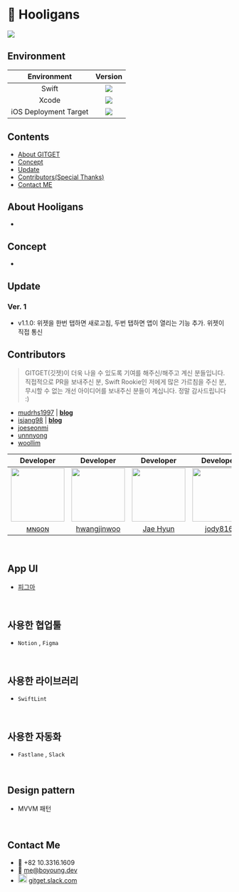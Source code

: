 # 🥊 Hooligans

[<img src = "https://devimages-cdn.apple.com/app-store/marketing/guidelines/images/badge-download-on-the-app-store.svg">](https://itunes.apple.com/us/app/gitget/id1317170245?mt=8)

## Environment

|Environment|Version|
|:-:|:-:|
|Swift|<img src="https://img.shields.io/badge/swift-5.7-orange">|
|Xcode|<img src="https://img.shields.io/badge/Xcode-14.0-blue">||
|iOS Deployment Target|<img src="https://img.shields.io/badge/IOS-16.0-blue">|


## Contents
* [About GITGET](https://github.com/fimuxd/GITGET#about-gitget)
* [Concept](https://github.com/fimuxd/GITGET#concept)
* [Update](https://github.com/fimuxd/GITGET#update)
* [Contributors(Special Thanks)](https://github.com/fimuxd/GITGET#contributors-special-thanks)
* [Contact ME](https://github.com/fimuxd/GITGET#contact-me)

## About Hooligans
- 


## Concept

- 

## Update

### Ver. 1

- v1.1.0: 위젯을 한번 탭하면 새로고침, 두번 탭하면 앱이 열리는 기능 추가. 위젯이 직접 통신



## Contributors 
> GITGET(깃젯)이 더욱 나을 수 있도록 기여를 해주신/해주고 계신 분들입니다. 직접적으로 PR을 보내주신 분, Swift Rookie인 저에게 많은 가르침을 주신 분, 무시할 수 없는 개선 아이디어를 보내주신 분들이 계십니다. 정말 감사드립니다 :)

- [mudrhs1997](https://github.com/blackturtle2) | [**blog**](http://blackturtle2.net)
- [isjang98](https://github.com/isjang98) | [**blog**](https://medium.com/@zida.papa)
- [joeseonmi](https://github.com/joeseonmi)
- [unnnyong](https://github.com/unnnyong)
- [woollim](https://github.com/woollim)

|Developer|Developer|Developer|Developer|
|:-:|:-:|:-:|:-:|
|<img src="https://avatars.githubusercontent.com/u/77499260?v=4" width="120">|<img src="https://avatars.githubusercontent.com/u/81346117?v=4" width="120">|<img src="https://avatars.githubusercontent.com/u/48307813?v=4" width="120">|<img src="https://avatars.githubusercontent.com/u/81346079?v=4" width="120" height="120">|
|[мɴɢoɴ](https://github.com/mudrhs1997)|[hwangjinwoo](https://github.com/hwangjinwoo)|[Jae Hyun](https://github.com/JosephSeong)|[jody816](https://github.com/jody816)|

<br>


## App UI
- [피그마](https://www.figma.com/file/2vhHPVAEBXwgygOfJ5mYqv/AFFINITY-UI-DESIGN?node-id=465%3A5315&t=jLss8pZEyv8kTPw5-1)


<br>


## 사용한 협업툴 
- `Notion` , `Figma`

<br>

## 사용한 라이브러리

- `SwiftLint`

<br>


## 사용한 자동화 
- `Fastlane` , `Slack`
<br>


## Design pattern
- MVVM 패턴 

<br>



## Contact Me
- 📱 +82 10.3316.1609
- 📧 me@boyoung.dev
- <img src = "https://assets.brandfolder.com/osogig-6gybeo-1fxfn9/original/Slack%20App%20Icon.png" width = 20> [gitget.slack.com](https://gitget.slack.com/messages)
